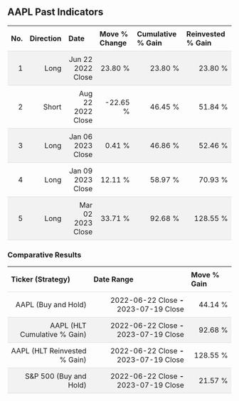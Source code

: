 
<style>
.hits {
            border-collapse: collapse;
            width: 100%;
        }
        .hits th, td {
            padding: 8px;
            border-bottom: 1px solid #ddd;
        }
        
        .hits td {text-align: right;}
        .hits th {text-align: left;}
        
        .hits tr:nth-child(even) {
            background-color: #f2f2f2;
        }
        
        .chartCol {
            width: 50%;
            float: left;
            padding: 20px;
        }  
</style>
    
<br>

## AAPL Past Indicators

<table class="hits">
    <tr>
        <th>No.</th>
        <th>Direction</th>
        <th>Date</th>
        <th>Move % Change</th>
        <th>Cumulative % Gain</th>
        <th>Reinvested % Gain</th>
      </tr>
    <tr>
        <td>1</td>
        <td>Long</td>
        <td>Jun 22 2022 Close</td>
        <td>23.80 %</td>
        <td>23.80 %</td>
        <td>23.80 %</td>
    </tr>
    <tr>
        <td>2</td>
        <td>Short</td>
        <td>Aug 22 2022 Close</td>
        <td>-22.65 %</td>
        <td>46.45 %</td>
        <td>51.84 %</td>
    </tr>
    <tr>
        <td>3</td>
        <td>Long</td>
        <td>Jan 06 2023 Close</td>
        <td>0.41 %</td>
        <td>46.86 %</td>
        <td>52.46 %</td>
    </tr>
    <tr>
        <td>4</td>
        <td>Long</td>
        <td>Jan 09 2023 Close</td>
        <td>12.11 %</td>
        <td>58.97 %</td>
        <td>70.93 %</td>
    </tr>
    <tr>
        <td>5</td>
        <td>Long</td>
        <td>Mar 02 2023 Close</td>
        <td>33.71 %</td>
        <td>92.68 %</td>
        <td>128.55 %</td>
    </tr>
    
</table>

### Comparative Results

<table class="hits">
    <thead>
        <th>Ticker (Strategy)</th>
        <th>Date Range</th>
        <th>Move % Gain</th>
    </thead>
    <tbody>
        <tr>
            <td>AAPL (Buy and Hold)</td>
            <td>2022-06-22 Close <b>-</b> 2023-07-19 Close</td>
            <td>44.14 %</td>
        </tr>
        <tr>
            <td>AAPL (HLT Cumulative % Gain)</td>
            <td>2022-06-22 Close <b>-</b> 2023-07-19 Close</td>
            <td>92.68 %</td>
        </tr>
        <tr>
            <td>AAPL (HLT Reinvested % Gain)</td>
            <td>2022-06-22 Close <b>-</b> 2023-07-19 Close</td>
            <td>128.55 %</td>
        </tr>
        <tr>
            <td>S&P 500 (Buy and Hold)</td>
            <td>2022-06-22 Close <b>-</b> 2023-07-19 Close</td>
            <td>21.57 %</td>
        </tr>
    </tbody>
</table>
<br>
<br>